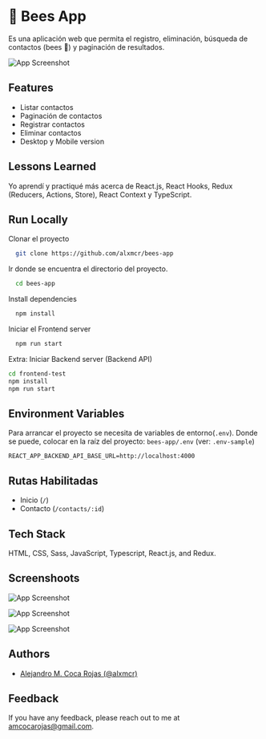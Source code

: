 
# 🐝 Bees App

Es una aplicación web que permita el registro, eliminación, búsqueda de contactos (bees 🐝) y paginación de resultados.

![App Screenshot](https://res.cloudinary.com/images-alex-projects/image/upload/v1635231627/Portfolio/bees-app/screenshots/desktop-version_b9coor.png)

## Features

- Listar contactos
- Paginación de contactos
- Registrar contactos
- Eliminar contactos
- Desktop y Mobile version
  
## Lessons Learned

Yo aprendí y practiqué más acerca de React.js, React Hooks, Redux (Reducers, Actions, Store), React Context y TypeScript.

  
## Run Locally

Clonar el proyecto

```bash
  git clone https://github.com/alxmcr/bees-app
```

Ir donde se encuentra el directorio del proyecto.

```bash
  cd bees-app
```

Install dependencies

```bash
  npm install
```

Iniciar el Frontend server

```bash
  npm run start
```

Extra: Iniciar Backend server (Backend API)

```bash
cd frontend-test
npm install
npm run start
```
 
## Environment Variables

Para arrancar el proyecto se necesita de variables de entorno(`.env`). Donde se puede, colocar en la raíz del proyecto: `bees-app/.env` (ver: `.env-sample`)

```
REACT_APP_BACKEND_API_BASE_URL=http://localhost:4000
```

## Rutas Habilitadas

- Inicio (`/`)
- Contacto (`/contacts/:id`)
  
## Tech Stack

HTML, CSS, Sass, JavaScript, Typescript, React.js, and Redux.

## Screenshoots

![App Screenshot](https://res.cloudinary.com/images-alex-projects/image/upload/v1635231627/Portfolio/bees-app/screenshots/desktop-version_b9coor.png)

![App Screenshot](https://res.cloudinary.com/images-alex-projects/image/upload/v1635231627/Portfolio/bees-app/screenshots/mobile-version_bkm85c.png)

![App Screenshot](https://res.cloudinary.com/images-alex-projects/image/upload/v1635231627/Portfolio/bees-app/screenshots/mobile-version-remove_hrnfbs.png)
  
## Authors

- [Alejandro M. Coca Rojas (@alxmcr)](https://www.github.com/alxmcr)
  
## Feedback

If you have any feedback, please reach out to me at amcocarojas@gmail.com.

  